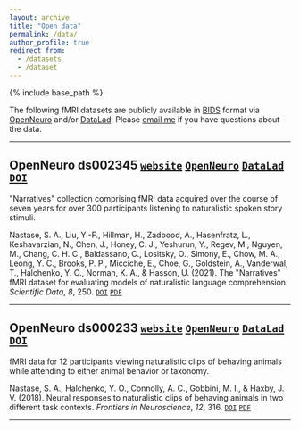 ```yaml
---
layout: archive
title: "Open data"
permalink: /data/
author_profile: true
redirect from:
  - /datasets
  - /dataset
---
```


{% include base_path %}

The following fMRI datasets are publicly available in [BIDS](https://bids.neuroimaging.io/) format via [OpenNeuro](https://openneuro.org/) and/or [DataLad](https://www.datalad.org/). Please [email me](mailto:sam.nastase@gmail.com) if you have questions about the data.

---

## OpenNeuro ds002345 [`website`](https://snastase.github.io/datasets/ds002345) [`OpenNeuro`](https://openneuro.org/datasets/ds002345/) [`DataLad`](http://datasets.datalad.org/?dir=/labs/hasson/narratives) [`DOI`](https://doi.org/10.18112/openneuro.ds002345.v1.1.4)

"Narratives" collection comprising fMRI data acquired over the course of seven years for over 300 participants listening to naturalistic spoken story stimuli.

Nastase, S. A., Liu, Y.-F., Hillman, H., Zadbood, A., Hasenfratz, L., Keshavarzian, N., Chen, J., Honey, C. J., Yeshurun, Y., Regev, M., Nguyen, M., Chang, C. H. C., Baldassano, C., Lositsky, O., Simony, E., Chow, M. A., Leong, Y. C., Brooks, P. P., Micciche, E., Choe, G., Goldstein, A., Vanderwal, T., Halchenko, Y. O., Norman, K. A., & Hasson, U. (2021). The "Narratives" fMRI dataset for evaluating models of naturalistic language comprehension. *Scientific Data*, *8*, 250. [`DOI`](https://doi.org/10.1038/s41597-021-01033-3) [`PDF`](https://snastase.github.io/files/Nastase_SciData_2021.pdf)

---

## OpenNeuro ds000233 [`website`](https://snastase.github.io/datasets/ds000233) [`OpenNeuro`](https://openneuro.org/datasets/ds000233/) [`DataLad`](http://datasets.datalad.org/?dir=/labs/haxby/attention) [`DOI`](https://doi.org/10.18112/openneuro.ds000233.v1.0.1)

fMRI data for 12 participants viewing naturalistic clips of behaving animals while attending to either animal behavior or taxonomy.

Nastase, S. A., Halchenko, Y. O., Connolly, A. C., Gobbini, M. I., & Haxby, J. V. (2018). Neural responses to naturalistic clips of behaving animals in two different task contexts. *Frontiers in Neuroscience*, *12*, 316. [`DOI`](https://doi.org/10.3389/fnins.2018.00316) [`PDF`](https://snastase.github.io/files/Nastase_FrontNeurosci_2018.pdf)

---
